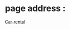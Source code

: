<h1>page address : </h1>
<a href="https://amir-h-shafiei.github.io/Car-Rental-Site/">Car-rental</a>

